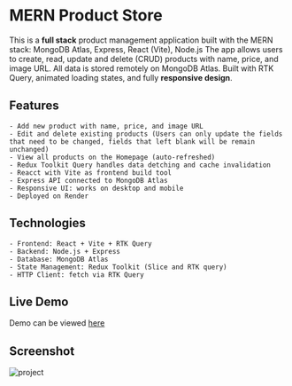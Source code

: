 # MERN Product Store

This is a **full stack** product management application built with the MERN stack: MongoDB Atlas, Express, React (Vite), Node.js
The app allows users to create, read, update and delete (CRUD) products with name, price, and image URL. All data is stored remotely on MongoDB Atlas. Built with RTK Query, animated loading states, and fully **responsive design**.

## Features

    - Add new product with name, price, and image URL
    - Edit and delete existing products (Users can only update the fields that need to be changed, fields that left blank will be remain unchanged)
    - View all products on the Homepage (auto-refreshed)
    - Redux Toolkit Query handles data detching and cache invalidation
    - Reacct with Vite as frontend build tool
    - Express API connected to MongoDB Atlas
    - Responsive UI: works on desktop and mobile
    - Deployed on Render

## Technologies

    - Frontend: React + Vite + RTK Query
    - Backend: Node.js + Express
    - Database: MongoDB Atlas
    - State Management: Redux Toolkit (Slice and RTK query)
    - HTTP Client: fetch via RTK Query

## Live Demo

Demo can be viewed [here](https://mern-fullstack-wkys.onrender.com/)

## Screenshot
![project](https://github.com/user-attachments/assets/7debc42c-fee4-45c0-a316-c29cee61f481)
